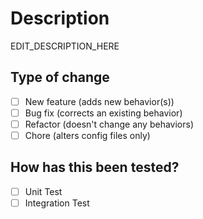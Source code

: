 # Description

EDIT_DESCRIPTION_HERE
​

## Type of change

- [ ] New feature (adds new behavior(s))
- [ ] Bug fix (corrects an existing behavior)
- [ ] Refactor (doesn't change any behaviors)
- [ ] Chore (alters config files only)

## How has this been tested?

- [ ] Unit Test
- [ ] Integration Test
